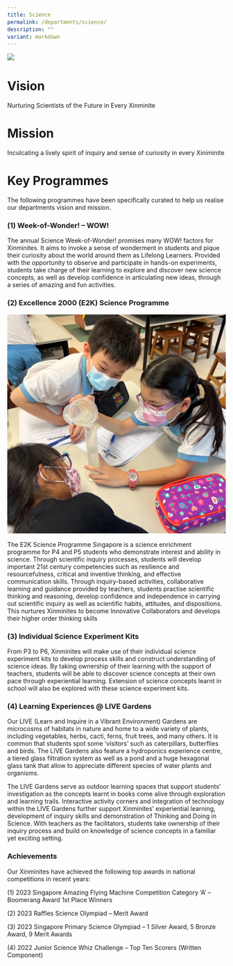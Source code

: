```yaml
---
title: Science
permalink: /departments/science/
description: ""
variant: markdown
---
```

![](/images/Department%20Pics/science%20s.jpg)


# **Vision**

Nurturing Scientists of the Future in Every Xinminite

# **Mission**

Inculcating a lively spirit of inquiry and sense of curiosity in every Xiniminite

# **Key Programmes**

The following programmes have been specifically curated to help us realise our departments vision and mission.

### **(1) Week-of-Wonder! – WOW!**

The annual Science Week-of-Wonder! promises many WOW! factors for Xinminites. It aims to invoke a sense of wonderment in students and pique their curiosity about the world around them as Lifelong Learners. Provided with the opportunity to observe and participate in hands-on experiments, students take charge of their learning to explore and discover new science concepts, as well as develop confidence in articulating new ideas, through a series of amazing and fun activities.

### **(2) Excellence 2000 (E2K) Science Programme**

![](/images/Excellence_2000__E2K__Science_Programme_1_Edited.jpg)

The E2K Science Programme Singapore is a science enrichment programme for P4 and P5 students who demonstrate interest and ability in science. Through scientific inquiry processes, students will develop important 21st century competencies such as resilience and resourcefulness, critical and inventive thinking, and effective communication skills. Through inquiry-based activities, collaborative learning and guidance provided by teachers, students practise scientific thinking and reasoning, develop confidence and independence in carrying out scientific inquiry as well as scientific habits, attitudes, and dispositions. This nurtures Xinminites to become Innovative Collaborators and develops their higher order thinking skills

### **(3) Individual Science Experiment Kits**

From P3 to P6, Xinminites will make use of their individual science experiment kits to develop process skills and construct understanding of science ideas. By taking ownership of their learning with the support of teachers, students will be able to discover science concepts at their own pace through experiential learning. Extension of science concepts learnt in school will also be explored with these science experiment kits.

### **(4) Learning Experiences @ LIVE Gardens**

Our LIVE (Learn and Inquire in a Vibrant Environment) Gardens are microcosms of habitats in nature and home to a wide variety of plants, including vegetables, herbs, cacti, ferns, fruit trees, and many others. It is common that students spot some ‘visitors’ such as caterpillars, butterflies and birds. The LIVE Gardens also feature a hydroponics experience centre, a tiered glass filtration system as well as a pond and a huge hexagonal glass tank that allow to appreciate different species of water plants and organisms.

The LIVE Gardens serve as outdoor learning spaces that support students’ investigation as the concepts learnt in books come alive through exploration and learning trails. Interactive activity corners and integration of technology within the LIVE Gardens further support Xinminites’ experiential learning, development of inquiry skills and demonstration of Thinking and Doing in Science. With teachers as the facilitators, students take ownership of their inquiry process and build on knowledge of science concepts in a familiar yet exciting setting. 

### **Achievements**

Our Xinminites have achieved the following top awards in national competitions in recent years:

(1)	2023 Singapore Amazing Flying Machine Competition Category ‘A’ – Boomerang Award 1st Place Winners

(2)	2023 Raffles Science Olympiad – Merit Award

(3)	2023 Singapore Primary Science Olympiad – 1 Silver Award, 5 Bronze Award, 9 Merit Awards

(4)	2022 Junior Science Whiz Challenge – Top Ten Scorers (Written Component)
